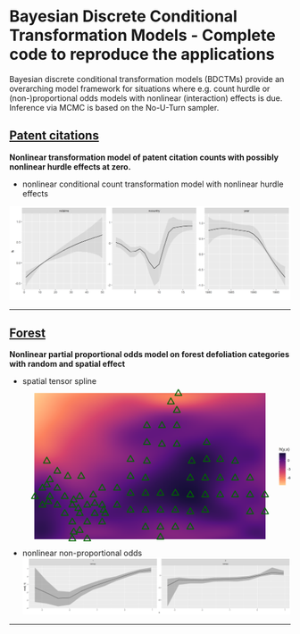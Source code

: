 # Bayesian Discrete Conditional Transformation Models - Complete code to reproduce the applications 
Bayesian discrete conditional transformation models (BDCTMs) provide an overarching model framework for situations where e.g. count hurdle or (non-)proportional odds models with nonlinear (interaction) effects is due. Inference via MCMC is based on the No-U-Turn sampler.
##  [Patent citations](patent)
**Nonlinear transformation model of patent citation counts with possibly nonlinear hurdle effects at zero.**

- nonlinear conditional count transformation model with nonlinear hurdle effects

![image](figures/patent_nl_effects.png)


---

##  [Forest](forest)
**Nonlinear partial proportional odds model on forest defoliation categories with random and spatial effect**

- spatial tensor spline
![image](figures/forest_spat_m2.png)
- nonlinear non-proportional odds
![image](figures/forest_npo.png)


---
